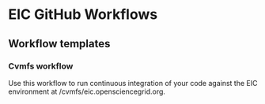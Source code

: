 # EIC GitHub Workflows

## Workflow templates

### Cvmfs workflow

Use this workflow to run continuous integration of your code against the EIC environment at /cvmfs/eic.opensciencegrid.org.
